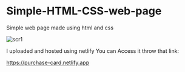 # Simple-HTML-CSS-web-page
Simple web page made using html and css 

![scr1](https://user-images.githubusercontent.com/88105870/185834363-63bbed97-025d-4bef-8783-522a0028e075.jpg)

I uploaded and hosted using netlify
You can Access it throw that link:

https://purchase-card.netlify.app
